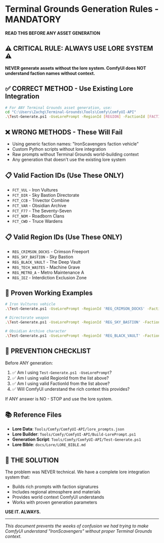 # Terminal Grounds Generation Rules - MANDATORY

**READ THIS BEFORE ANY ASSET GENERATION**

## ⚠️ CRITICAL RULE: ALWAYS USE LORE SYSTEM ⚠️

**NEVER generate assets without the lore system. ComfyUI does NOT understand faction names without context.**

## ✅ CORRECT METHOD - Use Existing Lore Integration

```bash
# For ANY Terminal Grounds asset generation, use:
cd "C:\Users\Zachg\Terminal-Grounds\Tools\Comfy\ComfyUI-API"
.\Test-Generate.ps1 -UseLorePrompt -RegionId [REGION] -FactionId [FACTION] -Subject [DESCRIPTION] -Action [ACTION]
```

## ❌ WRONG METHODS - These Will Fail

- Using generic faction names: "IronScavengers faction vehicle" 
- Custom Python scripts without lore integration
- Raw prompts without Terminal Grounds world-building context
- Any generation that doesn't use the existing lore system

## 📋 Valid Faction IDs (Use These ONLY)

- `FCT_VUL` - Iron Vultures
- `FCT_DIR` - Sky Bastion Directorate  
- `FCT_CCB` - Trivector Combine
- `FCT_VAR` - Obsidian Archive
- `FCT_F77` - The Seventy-Seven
- `FCT_NOM` - Roadborn Clans
- `FCT_CWD` - Truce Wardens

## 📋 Valid Region IDs (Use These ONLY)

- `REG_CRIMSON_DOCKS` - Crimson Freeport
- `REG_SKY_BASTION` - Sky Bastion
- `REG_BLACK_VAULT` - The Deep Vault
- `REG_TECH_WASTES` - Machine Grave
- `REG_METRO_A` - Metro Maintenance A
- `REG_IEZ` - Interdiction Exclusion Zone

## 🎯 Proven Working Examples

```bash
# Iron Vultures vehicle
.\Test-Generate.ps1 -UseLorePrompt -RegionId 'REG_CRIMSON_DOCKS' -FactionId 'FCT_VUL' -Subject 'technical vehicle' -Action 'convoy transport'

# Directorate weapon  
.\Test-Generate.ps1 -UseLorePrompt -RegionId 'REG_SKY_BASTION' -FactionId 'FCT_DIR' -Subject 'squad automatic weapon' -Action 'field maintenance'

# Obsidian Archive character
.\Test-Generate.ps1 -UseLorePrompt -RegionId 'REG_BLACK_VAULT' -FactionId 'FCT_VAR' -Subject 'research specialist' -Action 'studying artifacts'
```

## 🚨 PREVENTION CHECKLIST

Before ANY generation:

1. ✅ Am I using `Test-Generate.ps1 -UseLorePrompt`?
2. ✅ Am I using valid RegionId from the list above?
3. ✅ Am I using valid FactionId from the list above?
4. ✅ Will ComfyUI understand the rich context this provides?

If ANY answer is NO - STOP and use the lore system.

## 📚 Reference Files

- **Lore Data**: `Tools/Comfy/ComfyUI-API/lore_prompts.json`
- **Lore Builder**: `Tools/Comfy/ComfyUI-API/Build-LorePrompt.ps1`
- **Generation Script**: `Tools/Comfy/ComfyUI-API/Test-Generate.ps1`
- **Lore Bible**: `docs/Lore/LORE_BIBLE.md`

## 🎯 THE SOLUTION

The problem was NEVER technical. We have a complete lore integration system that:

- Builds rich prompts with faction signatures
- Includes regional atmosphere and materials
- Provides world context ComfyUI understands
- Works with proven generation parameters

**USE IT. ALWAYS.**

---

*This document prevents the weeks of confusion we had trying to make ComfyUI understand "IronScavengers" without proper Terminal Grounds context.*